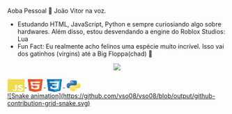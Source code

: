 Aoba Pessoal 👋 João Vitor na voz.

- Estudando HTML, JavaScript, Python e sempre curiosiando algo sobre hardwares. Além disso, estou desvendando a engine do Roblox Studios: Lua
- Fun Fact: Eu realmente acho felinos uma espécie muito incrível. Isso vai dos gatinhos (virgins) até a Big Floppa(chad) 🤯
<div align="center">
  <a href="https://github.com/vso08">
  <img height="180em" src="https://github-readme-stats.vercel.app/api?username=vso08&show_icons=true&theme=dark&include_all_commits=true&count_private=true"/>
</div>
<div style="display: inline_block"><br>
  <img align="center" alt="Rafa-Js" height="30" width="40" src="https://raw.githubusercontent.com/devicons/devicon/master/icons/javascript/javascript-plain.svg">
  <img align="center" alt="Rafa-HTML" height="30" width="40" src="https://raw.githubusercontent.com/devicons/devicon/master/icons/html5/html5-original.svg">
  <img align="center" alt="Rafa-CSS" height="30" width="40" src="https://raw.githubusercontent.com/devicons/devicon/master/icons/css3/css3-original.svg">
  <img align="center" alt="Rafa-Python" height="30" width="40" src="https://raw.githubusercontent.com/devicons/devicon/master/icons/python/python-original.svg">
</div>
<div>
![Snake animation](https://github.com/vso08/vso08/blob/output/github-contribution-grid-snake.svg)
</div>
